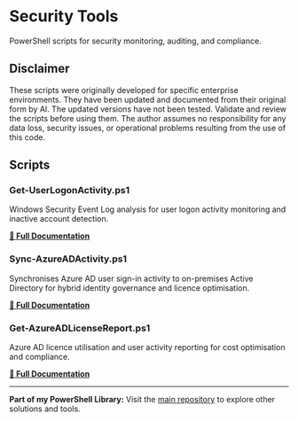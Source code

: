# Security Tools

PowerShell scripts for security monitoring, auditing, and compliance.

## Disclaimer

These scripts were originally developed for specific enterprise environments. They have been updated and documented from their original form by AI. The updated versions have not been tested. Validate and review the scripts before using them. The author assumes no responsibility for any data loss, security issues, or operational problems resulting from the use of this code.

## Scripts

### Get-UserLogonActivity.ps1
Windows Security Event Log analysis for user logon activity monitoring and inactive account detection.

**[📖 Full Documentation](Get-UserLogonActivity-README.md)**

### Sync-AzureADActivity.ps1
Synchronises Azure AD user sign-in activity to on-premises Active Directory for hybrid identity governance and licence optimisation.

**[📖 Full Documentation](Sync-AzureADActivity-README.md)**

### Get-AzureADLicenseReport.ps1
Azure AD licence utilisation and user activity reporting for cost optimisation and compliance.

**[📖 Full Documentation](Get-AzureADLicenseReport-README.md)**

---

**Part of my PowerShell Library:** Visit the [main repository](../README.md) to explore other solutions and tools.
